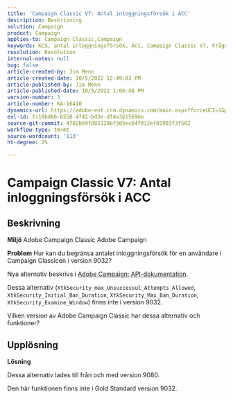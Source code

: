 ```yaml
---
title: 'Campaign Classic V7: Antal inloggningsförsök i ACC'
description: Beskrivning
solution: Campaign
product: Campaign
applies-to: Campaign Classic,Campaign
keywords: KCS, antal inloggningsförsök, ACC, Campaign Classic V7, Frågor och svar, Adobe Campaign Classic, Adobe Campaign
resolution: Resolution
internal-notes: null
bug: false
article-created-by: Jim Menn
article-created-date: 10/5/2022 12:49:03 PM
article-published-by: Jim Menn
article-published-date: 10/5/2022 1:06:48 PM
version-number: 3
article-number: KA-16410
dynamics-url: https://adobe-ent.crm.dynamics.com/main.aspx?forceUCI=1&pagetype=entityrecord&etn=knowledgearticle&id=ee011d13-ac44-ed11-bba1-000d3a3064b8
exl-id: fc18bdb6-b558-4f42-bd3e-df4a3615696e
source-git-commit: 4702b69f883128bf305ec64f012ef01903f3f582
workflow-type: tm+mt
source-wordcount: '113'
ht-degree: 2%

---
```


# Campaign Classic V7: Antal inloggningsförsök i ACC

## Beskrivning


<b>Miljö</b>
Adobe Campaign Classic Adobe Campaign

<b>Problem</b>
Hur kan du begränsa antalet inloggningsförsök för en användare i Campaign Classicen i version 9032?

Nya alternativ beskrivs i [Adobe Campaign: API-dokumentation](https://experienceleague.adobe.com/developer/campaign-api/api/sm-session-Logon.html).

Dessa alternativ (`XtkSecurity_max_Unsuccessul_Attempts_Allowed`, `XtkSecurity_Initial_Ban_Duration`, `XtkSecurity_Max_Ban_Duration`, `XtkSecurity_Examine_Window`) finns inte i version 9032.

Vilken version av Adobe Campaign Classic har dessa alternativ och funktioner?


## Upplösning


<b>Lösning</b>

Dessa alternativ lades till från och med version 9080.

Den här funktionen finns inte i Gold Standard version 9032.
